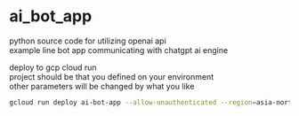 # ai_bot_app

python source code for utilizing openai api  
example line bot app communicating with chatgpt ai engine  

deploy to gcp cloud run  
project should be that you defined on your environment  
other parameters will be changed by what you like  

```sh
gcloud run deploy ai-bot-app --allow-unauthenticated --region=asia-northeast1 --project=yahayuta --source .
```